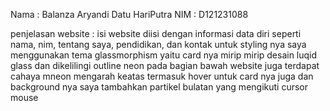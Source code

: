Nama : Balanza Aryandi Datu HariPutra
NIM : D121231088

penjelasan website :
isi website diisi dengan informasi data diri seperti nama, nim, tentang saya, pendidikan, dan kontak
untuk styling nya saya menggunakan tema glassmorphism yaitu card nya mirip mirip desain luqid glass dan dikelilingi outline neon
pada bagian bawah website juga terdapat cahaya mneon mengarah keatas termasuk hover untuk card nya juga dan background nya saya tambahkan 
partikel bulatan yang mengikuti cursor mouse